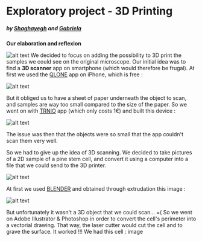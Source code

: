 # Exploratory project - 3D Printing
   ##### by [Shaghayegh](https://github.com/missnjf) and [Gabriela]()
   

**Our elaboration and reflexion**

![alt text](https://github.com/MakerLabCRI/FrugalMicroscope/blob/master/StudentStories/3D%20printing/qlone.JPG)
We decided to focus on adding the possibility to 3D print the samples we could see on the original microscope. 
Our initial idea was to find a **3D scanner** app on smartphone (which would therefore be frugal).
At first we used the [QLONE](https://www.qlone.pro/) app on iPhone, which is free :

![alt text](https://github.com/MakerLabCRI/FrugalMicroscope/blob/master/StudentStories/3D%20printing/qlone.JPG)

But it obliged us to have a sheet of paper underneath the object to scan, and samples are way too small compared to the size of the paper.
So we went on with [TRNIO](http://www.trnio.com/) app (which only costs 1€) and built this device :

![alt text](https://github.com/MakerLabCRI/FrugalMicroscope/blob/master/StudentStories/3D%20printing/trnio.JPG)

The issue was then that the objects were so small that the app couldn't scan them very well.


So we had to give up the idea of 3D scanning.
We decided to take pictures of a 2D sample of a pine stem cell, and convert it using a computer into a file that we could send to the 3D printer.

![alt text](https://github.com/MakerLabCRI/FrugalMicroscope/blob/master/StudentStories/3D%20printing/sha%20sample.JPG)

At first we used [BLENDER](https://www.blender.org/) and obtained through extrudation this image :

![alt text](https://github.com/MakerLabCRI/FrugalMicroscope/blob/master/StudentStories/3D%20printing/cell%20blender.JPG)

But unfortunately it wasn't a 3D object that we could scan... =(
So we went on Adobe Illustrator & Photoshop in order to convert the cell's perimeter into a vectorial drawing. That way, the laser cutter would cut the cell and to grave the surface. It worked !!! We had this cell :
image

